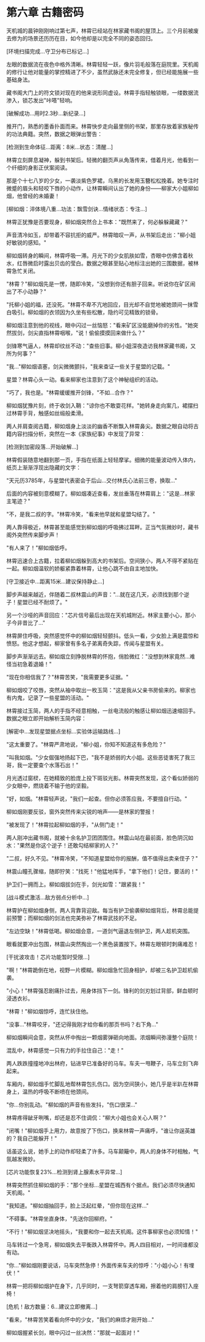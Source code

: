 # 第六章 古籍密码

天机城的晨钟刚刚响过第七声，林霄已经站在林家藏书阁的屋顶上。三个月前被废去修为的场景还历历在目，如今他却是以完全不同的姿态回归。

[环境扫描完成...守卫分布已标记...]

左眼的数据流在夜色中格外清晰。林霄轻轻一跃，像片羽毛般落在庭院里。天机阁的修行让他对能量的掌控精进了不少，虽然武脉还未完全修复，但已经能施展一些基础身法。

藏书阁大门上的符文锁对现在的他来说形同虚设。林霄手指轻触锁眼，一缕数据流渗入，锁芯发出"咔嗒"轻响。

[破解成功...用时2.3秒...新纪录...]

推开门，熟悉的墨香扑面而来。林霄快步走向最里侧的书架，那里存放着家族秘传的功法典籍。突然，数据之眼弹出警告：

[检测到生命体征...距离：8米...状态：清醒...]

林霄立刻屏息凝神，躲到书架后。轻微的翻页声从角落传来，借着月光，他看到一个纤细的身影正伏案阅读。

那是个十七八岁的少女，一袭淡紫色罗裙，乌黑的长发用玉簪松松挽着。她专注时微蹙的眉头和轻咬下唇的小动作，让林霄瞬间认出了她的身份——柳家大小姐柳如烟，他曾经的未婚妻！

[柳如烟：淬体境八重...功法：飘雪剑诀...情绪状态：专注...]

林霄正犹豫是否要现身，柳如烟突然合上书本："既然来了，何必躲躲藏藏？"

声音清冷如玉，却带着不容抗拒的威严。林霄暗叹一声，从书架后走出："柳小姐好敏锐的感知。"

柳如烟转身的瞬间，林霄呼吸一滞。月光下的少女肌肤如雪，杏眼中仿佛含着秋水，红唇微启时露出贝齿的莹白。数据之眼甚至贴心地标注出她的三围数据，被林霄急忙关闭。

"林霄？"柳如烟先是一愣，随即冷笑，"没想到你还有胆子回来。听说你在矿区闹出了不小动静？"

"托柳小姐的福，还没死。"林霄不卑不亢地回应，目光却不自觉地被她颈间一抹雪白吸引。柳如烟的衣领因为久坐有些松散，隐约可见精致的锁骨。

柳如烟注意到他的视线，眼中闪过一丝恼怒："看来矿区没能磨掉你的劣性。"她突然拔剑，剑尖直指林霄咽喉，"说！偷偷摸摸回来做什么？"

剑锋寒气逼人，林霄却纹丝不动："查些旧事。柳小姐深夜造访我林家藏书阁，又所为何事？"

"我..."柳如烟语塞，剑尖微微颤抖，"我来查证一些关于星盟的记载。"

星盟？林霄心头一动。看来柳家也注意到了这个神秘组织的活动。

"巧了，我也是。"林霄缓缓推开剑锋，"不如...合作？"

柳如烟犹豫片刻，终于收剑入鞘："谅你也不敢耍花样。"她转身走向案几，裙摆扫过林霄手背，触感如丝缎般柔滑。

两人并肩查阅古籍，柳如烟身上淡淡的幽香不断飘入林霄鼻尖。数据之眼自动将古籍内容扫描分析，突然在一本《家族纪事》中发现了异常：

[检测到加密段落...开始破解...]

林霄假装随意地翻到那一页，手指在纸面上轻轻摩挲。细微的能量波动传入体内，纸页上渐渐浮现出隐藏的文字：

"天元历3785年，与星盟代表密会于后山...交付林氏心法前三卷，换取..."

后面的内容被刻意模糊了。柳如烟凑近查看，发丝垂落在林霄肩上："这是...林家主笔迹？"

"不，是我二叔的字。"林霄冷笑，"看来他早就和星盟勾结了。"

两人靠得极近，林霄甚至能感觉到柳如烟的呼吸拂过耳畔。正当气氛微妙时，藏书阁外突然传来脚步声！

"有人来了！"柳如烟低呼。

林霄迅速合上古籍，拉着柳如烟躲到高大的书架后。空间狭小，两人不得不紧贴在一起。柳如烟温软的娇躯紧靠着林霄，让他心跳不由自主地加快。

[守卫接近中...距离15米...建议保持静止...]

脚步声越来越近，伴随着二叔林震山的声音："...就在这几天，必须找到那个逆子！星盟已经不耐烦了。"

另一个沙哑的声音回应："芯片信号最后出现在天机城附近。林家主要小心，那小子今非昔比了..."

林霄屏住呼吸，突然感觉怀中的柳如烟轻轻颤抖。低头一看，少女脸上满是震惊和愤怒。他这才想起，柳家曾有多名子弟离奇失踪，传闻与星盟有关。

脚步声渐渐远去。柳如烟立刻挣脱林霄的怀抱，俏脸微红："没想到林家竟然...难怪当初急着退婚！"

"现在你相信我了？"林霄苦笑，"我需要更多证据。"

柳如烟咬了咬唇，突然从袖中取出一枚玉简："这是我从父亲书房偷来的。柳家也有内鬼，记录了一些星盟的活动。"

林霄接过玉简，两人的手指不经意相触，一丝电流般的触感让柳如烟迅速缩回手。数据之眼立即开始解析玉简内容：

[解密中...发现星盟据点坐标...实验体运输路线...]

"这太重要了。"林霄严肃地说，"柳小姐，你知不知道这有多危险？"

"叫我如烟。"少女倔强地扬起下巴，"我不是娇弱的大小姐。这些恶徒害死了我三哥，我一定要查个水落石出！"

月光透过窗棂，在她精致的脸庞上投下斑驳光影。林霄突然发现，这个看似娇弱的少女眼中，燃烧着不输于他的坚毅。

"好，如烟。"林霄轻声说，"我们一起查。但你必须答应我，不要擅自行动。"

柳如烟刚要反驳，窗外突然传来尖锐的哨声——是林家的警报！

"被发现了！"林霄拉起柳如烟的手，"从侧门走！"

两人刚冲出藏书阁，就被十余名护卫团团围住。林震山站在最前面，脸色阴沉如水："果然是你这个逆子！还敢勾结柳家的人？"

"二叔，好久不见。"林霄冷笑，"不知道星盟给你的报酬，值不值得出卖亲侄子？"

林震山瞳孔骤缩，随即狞笑："找死！"他猛地挥手，"拿下他们！记住，要活的！"

护卫们一拥而上。柳如烟拔剑在手，剑光如雪："跟紧我！"

[战斗模式激活...敌方弱点分析中...]

林霄护在柳如烟身侧，两人背靠背迎敌。每当有护卫偷袭柳如烟背后，林霄总能提前预警；而柳如烟的剑法也完美弥补了林霄武技的不足。

"左边空缺！"林霄低喝。柳如烟会意，一道剑气逼退左侧护卫，两人趁机突围。

眼看就要冲出包围，林震山突然掏出一个黑色装置按下。林霄左眼顿时刺痛难忍！

[干扰波攻击！芯片功能暂时受限...]

"啊！"林霄跪倒在地，视野一片模糊。柳如烟急忙回身相护，却被三名护卫趁机偷袭。

"小心！"林霄强忍剧痛扑过去，用身体挡下一剑。锋利的剑刃划过背部，鲜血顿时浸透衣衫。

"林霄！"柳如烟惊呼，连忙扶住他。

"没事..."林霄咬牙，"还记得我刚才给你看的那页书吗？右下角..."

柳如烟瞬间会意，突然从怀中掏出一颗烟雾弹砸向地面。浓烟瞬间弥漫整个庭院！

混乱中，林霄感觉一只有力的手拉住自己："走！"

两人跌跌撞撞地冲出林府，钻进早已准备好的马车。车夫一甩鞭子，马车立刻飞奔起来。

车厢内，柳如烟手忙脚乱地帮林霄包扎伤口。因为空间狭小，她几乎是半趴在林霄身上，温热的呼吸不断喷在他颈间。

"你...你别乱动。"柳如烟的声音有些发抖，"伤口很深..."

林霄疼得龇牙咧嘴，却还是忍不住调侃："柳大小姐也会关心人啊？"

"闭嘴！"柳如烟手上用力，故意按了下伤口，换来林霄一声痛呼，"谁让你逞英雄的？我自己能躲开！"

话虽这么说，她手上的动作却轻柔了许多。马车颠簸中，两人的身体不时相触，气氛越发微妙。

[芯片功能恢复23%...检测到肾上腺素水平异常...]

林霄突然抓住柳如烟的手："那个坐标...星盟在城西有个据点。我们必须尽快通知天机阁。"

"我知道。"柳如烟抽回手，脸上泛起红晕，"但你现在这样..."

"不碍事。"林霄坐直身体，"先送你回柳府。"

"不行！"柳如烟坚决地摇头，"我要和你一起去天机阁。这件事柳家也必须知情！"

马车转过一个急弯，柳如烟失去平衡跌入林霄怀中。两人四目相对，一时间谁都没有动。

"你..."柳如烟刚要说话，马车突然急停！外面传来车夫的惊呼："小姐小心！有埋伏！"

林霄一把将柳如烟护在身下，几乎同时，一支弩箭穿透车厢，擦着他的肩膀钉入座椅！

[危机！敌方数量：6...建议立即撤离...]

"看来，"林霄苦笑着看向怀中的少女，"我们的麻烦才刚开始..."

柳如烟握紧长剑，眼中闪过一丝决然："那就一起面对！"